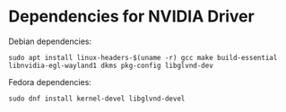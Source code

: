 # Dependencies for NVIDIA Driver


Debian dependencies:
```
sudo apt install linux-headers-$(uname -r) gcc make build-essential libnvidia-egl-wayland1 dkms pkg-config libglvnd-dev
```
Fedora dependencies:
```
sudo dnf install kernel-devel libglvnd-devel
```
